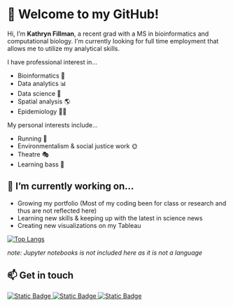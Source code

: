 # 👋 Welcome to my GitHub!
Hi, I’m **Kathryn Fillman**, a recent grad with a MS in bioinformatics and computational biology. I'm currently looking for full time employment that allows me to utilize my analytical skills.

I have professional interest in...
- Bioinformatics :microscope:
- Data analytics :bar_chart:
- Data science :bookmark_tabs:
- Spatial analysis :earth_americas:
- Epidemiology :health_worker:

My personal interests include...
- Running :running:
- Environmentalism & social justice work :sun_with_face:
- Theatre 🎭
- Learning bass :guitar:

## 🌱 I’m currently working on...
- Growing my portfolio (Most of my coding been for class or research and thus are not reflected here)
- Learning new skills & keeping up with the latest in science news
- Creating new visualizations on my Tableau

[![Top Langs](https://github-readme-stats.vercel.app/api/top-langs/?username=kfillman&layout=compact&theme=solarized-light&hide=Jupyter%20Notebook)](https://github.com/anuraghazra/github-readme-stats)

*note: Jupyter notebooks is not included here as it is not a language*


## 📫 Get in touch
<div id="badges">
  <a href="https://www.linkedin.com/in/kfillman/">
    <img alt="Static Badge" src="https://img.shields.io/badge/Linkedin-0A66C2?style=plastic">
  <a href="https://public.tableau.com/app/profile/kfillman/vizzes/">
    <img alt="Static Badge" src="https://img.shields.io/badge/Tableau-6C9CA7?style=plastic">
  <a href="https://www.Kaggle.com/kfillman/">
    <img alt="Static Badge" src="https://img.shields.io/badge/Kaggle-5EC2E8?style=plastic&logo=%2320BEFF">
  </a>
</div>



<!---
kfillman/kfillman is a ✨ special ✨ repository because its `README.md` (this file) appears on your GitHub profile.
You can click the Preview link to take a look at your changes.
--->
